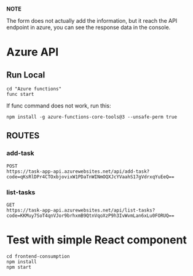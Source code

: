 **NOTE**

The form does not actually add the information, but it reach the API endpoint in azure, you can see the response data in the console. 

# Azure API 

## Run Local

    cd "Azure functions"
    func start

If func command does not work, run this:

    npm install -g azure-functions-core-tools@3 --unsafe-perm true

## ROUTES
### add-task 

    POST
    https://task-app-api.azurewebsites.net/api/add-task?code=qKsRlDPr4CTOxbjovixW1PDaTnWINmOQXJcYVaahS17gVdrxqYuEeQ==

### list-tasks

    GET
    https://task-app-api.azurewebsites.net/api/list-tasks?code=KKMuy7SoT4qnVJor9brhxmB9QtnVqoXzP9h3IvWvmLan6xLu0FORUQ==




# Test with simple React component 

    cd frontend-consumption
    npm install
    npm start

